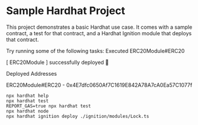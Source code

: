 # Sample Hardhat Project

This project demonstrates a basic Hardhat use case. It comes with a sample contract, a test for that contract, and a Hardhat Ignition module that deploys that contract.

Try running some of the following tasks:
Executed ERC20Module#ERC20

[ ERC20Module ] successfully deployed 🚀

Deployed Addresses

ERC20Module#ERC20 - 0x4E7dfc0650Af7C1619E842A78A7cA0Ea57C1077f

```shell
npx hardhat help
npx hardhat test
REPORT_GAS=true npx hardhat test
npx hardhat node
npx hardhat ignition deploy ./ignition/modules/Lock.ts
```
